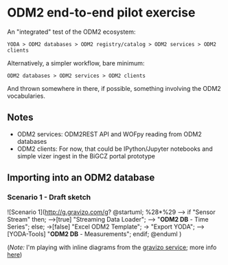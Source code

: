# ODM2 end-to-end pilot exercise

An "integrated" test of the ODM2 ecosystem:

`YODA > ODM2 databases > ODM2 registry/catalog > ODM2 services > ODM2 clients`

Alternatively, a simpler workflow, bare minimum:

`ODM2 databases > ODM2 services > ODM2 clients`

And thrown somewhere in there, if possible, something involving the ODM2 vocabularies.

## Notes
- ODM2 services: ODM2REST API and WOFpy reading from ODM2 databases
- ODM2 clients: For now, that could be IPython/Jupyter notebooks and simple vizer ingest in the BiGCZ portal prototype

## Importing into an ODM2 database

### Scenario 1 - Draft sketch
![Scenario 1](http://g.gravizo.com/g?
@startuml;
%28*%29 --> if "Sensor Stream" then;
  -->[true] "Streaming Data Loader";
  --> "<b>ODM2 DB</b> - Time Series";
else;
  ->[false] "Excel ODM2 Template";
  -> "Export YODA";
  -->[YODA-Tools] "<b>ODM2 DB</b> - Measurements";
endif;
@enduml
)

(*Note:* I'm playing with inline diagrams from the [gravizo service](http://www.gravizo.com); more info [here](https://github.com/TLmaK0/gravizo/blob/master/README.md))
